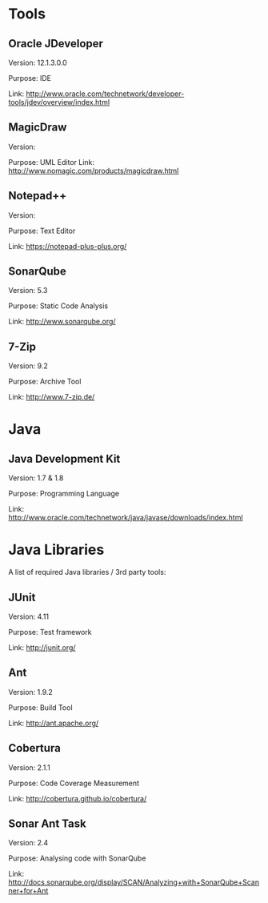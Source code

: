 
Tools
=====

Oracle JDeveloper
-----------------

Version: 12.1.3.0.0

Purpose: IDE

Link: http://www.oracle.com/technetwork/developer-tools/jdev/overview/index.html


MagicDraw
---------

Version:

Purpose: UML Editor
Link: http://www.nomagic.com/products/magicdraw.html


Notepad++
---------

Version:

Purpose: Text Editor

Link: https://notepad-plus-plus.org/


SonarQube
---------

Version: 5.3

Purpose: Static Code Analysis

Link: http://www.sonarqube.org/


7-Zip
----

Version: 9.2

Purpose: Archive Tool

Link: http://www.7-zip.de/


Java
====

Java Development Kit
--------------------

Version: 1.7 & 1.8

Purpose: Programming Language

Link: http://www.oracle.com/technetwork/java/javase/downloads/index.html


Java Libraries
==============

A list of required Java libraries / 3rd party tools:

JUnit
-----

Version: 4.11

Purpose: Test framework

Link: http://junit.org/


Ant
---

Version: 1.9.2

Purpose: Build Tool

Link: http://ant.apache.org/


Cobertura
---------

Version: 2.1.1

Purpose: Code Coverage Measurement

Link: http://cobertura.github.io/cobertura/


Sonar Ant Task
--------------

Version: 2.4

Purpose: Analysing code with SonarQube

Link: http://docs.sonarqube.org/display/SCAN/Analyzing+with+SonarQube+Scanner+for+Ant

